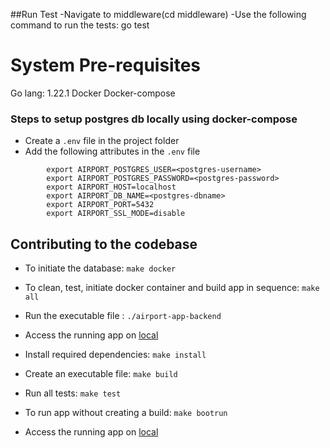 ##Run Test
    -Navigate to middleware(cd middleware)
    -Use the following command to run the tests:
        go test

# System Pre-requisites

Go lang: 1.22.1
Docker
Docker-compose

### Steps to setup postgres db locally using docker-compose

- Create a `.env` file in the project folder
- Add the following attributes in the `.env` file
```
        export AIRPORT_POSTGRES_USER=<postgres-username>
        export AIRPORT_POSTGRES_PASSWORD=<postgres-password>
        export AIRPORT_HOST=localhost
        export AIRPORT_DB_NAME=<postgres-dbname>
        export AIRPORT_PORT=5432
        export AIRPORT_SSL_MODE=disable
```
## Contributing to the codebase

- To initiate the database: `make docker`
- To clean, test, initiate docker container and build app in sequence: `make all`
- Run the executable file : `./airport-app-backend`
- Access the running app on [local](https://0.0.0.0:8080/)

- Install required dependencies: `make install`
- Create an executable file: `make build`
- Run all tests: `make test`

- To run app without creating a build: `make bootrun`
- Access the running app on [local](https://0.0.0.0:8080/)

